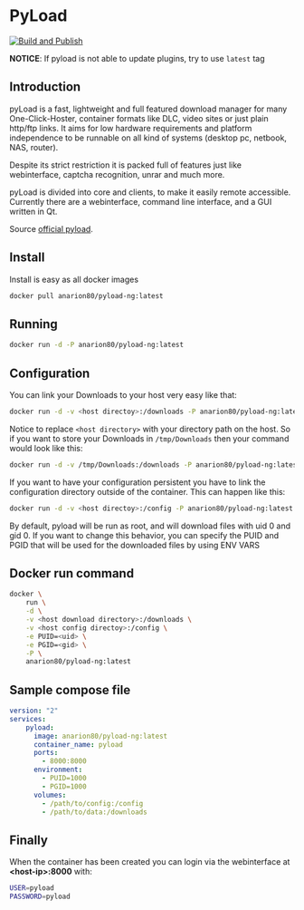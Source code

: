PyLoad
=========

[![Build and Publish](https://github.com/anarion80/docker-pyload-ng/actions/workflows/build-and-publish.yml/badge.svg)](https://github.com/anarion80/docker-pyload-ng/actions/workflows/build-and-publish.yml)

**NOTICE**: If pyload is not able to update plugins, try to use `latest` tag

Introduction
----

pyLoad is a fast, lightweight and full featured download manager for many One-Click-Hoster, container formats like DLC, video sites or just plain http/ftp links. It aims for low hardware requirements and platform independence to be runnable on all kind of systems (desktop pc, netbook, NAS, router).

Despite its strict restriction it is packed full of features just like webinterface, captcha recognition, unrar and much more.

pyLoad is divided into core and clients, to make it easily remote accessible. Currently there are a webinterface, command line interface, and a GUI written in Qt.

Source [official pyload](https://pyload.net/).

Install
----

Install is easy as all docker images

```sh
docker pull anarion80/pyload-ng:latest
```

Running
----

```sh
docker run -d -P anarion80/pyload-ng:latest
```

Configuration
----

You can link your Downloads to your host very easy like that:

```sh
docker run -d -v <host directoy>:/downloads -P anarion80/pyload-ng:latest
```

Notice to replace ```<host directory>``` with your directory path on the host. So if you want to store your Downloads in ```/tmp/Downloads``` then your command would look like this:

```sh
docker run -d -v /tmp/Downloads:/downloads -P anarion80/pyload-ng:latest
```

If you want to have your configuration persistent you have to link the configuration directory outside of the container. This can happen like this:

```sh
docker run -d -v <host directoy>:/config -P anarion80/pyload-ng:latest
```

By default, pyload will be run as root, and will download files with uid 0 and gid 0. If you want to change this behavior, you can specify the PUID and PGID that will be used for the downloaded files by using ENV VARS

Docker run command
-----

```sh
docker \
    run \
    -d \
    -v <host download directory>:/downloads \
    -v <host config directoy>:/config \
    -e PUID=<uid> \
    -e PGID=<gid> \
    -P \
    anarion80/pyload-ng:latest
```

Sample compose file
-----

```yaml
version: "2"
services:
    pyload:
      image: anarion80/pyload-ng:latest
      container_name: pyload
      ports:
        - 8000:8000
      environment:
        - PUID=1000
        - PGID=1000
      volumes:
        - /path/to/config:/config
        - /path/to/data:/downloads

```

Finally
----

When the container has been created you can login via the webinterface at **\<host-ip>:8000** with:

```sh
USER=pyload
PASSWORD=pyload
```
